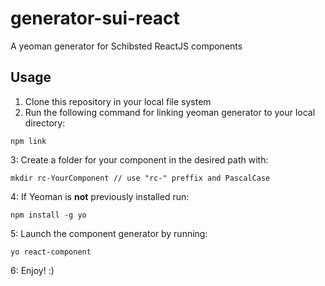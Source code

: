 # generator-sui-react
A yeoman generator for Schibsted ReactJS components

## Usage
1. Clone this repository in your local file system
2. Run the following command for linking yeoman generator to your local directory:
```
npm link
```
3: Create a folder for your component in the desired path with:
```
mkdir rc-YourComponent // use "rc-" preffix and PascalCase
```
4: If Yeoman is **not** previously installed run:
```
npm install -g yo
```
5: Launch the component generator by running:
```
yo react-component
```
6: Enjoy! :)
